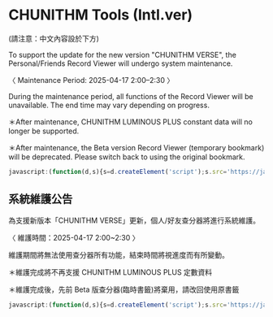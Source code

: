 # CHUNITHM Tools (Intl.ver)

(請注意：中文內容設於下方)

To support the update for the new version "CHUNITHM VERSE", the Personal/Friends Record Viewer will undergo system maintenance.

〈 Maintenance Period: 2025-04-17 2:00–2:30 〉

During the maintenance period, all functions of the Record Viewer will be unavailable. The end time may vary depending on progress.

＊After maintenance, CHUNITHM LUMINOUS PLUS constant data will no longer be supported.

＊After maintenance, the Beta version Record Viewer (temporary bookmark) will be deprecated. Please switch back to using the original bookmark.

```js
javascript:(function(d,s){s=d.createElement('script');s.src='https://jack4215.github.io/chuni-tools/scripts/chuni-tools.js?t='+Math.floor(Date.now()/60000);d.body.append(s);})(document);

```


## 系統維護公告
為支援新版本「CHUNITHM VERSE」更新，個人/好友查分器將進行系統維護。

〈 維護時間：2025-04-17  2:00~2:30 〉

維護期間將無法使用查分器所有功能，結束時間將視進度而有所變動。

＊維護完成將不再支援 CHUNITHM LUMINOUS PLUS 定數資料

＊維護完成後，先前 Beta 版查分器(臨時書籤)將棄用，請改回使用原書籤

```js
javascript:(function(d,s){s=d.createElement('script');s.src='https://jack4215.github.io/chuni-tools/scripts/chuni-tools.js?t='+Math.floor(Date.now()/60000);d.body.append(s);})(document);
```
